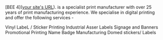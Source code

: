 [BEE 4]([your site's URL](https://bee4ltd.co.uk/)). is a specialist print manufacturer with over 25 years of print manufacturing experience. We specialise in digital printing and offer the following services - 

Vinyl LabeL / Sticker Printing
Industrial Asser Labels 
Signage and Banners
Promotional Printing 
Name Badge Manufacturing
Domed stickers/ Labels 
